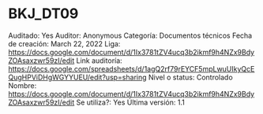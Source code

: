# BKJ_DT09

Auditado: Yes
Auditor: Anonymous
Categoría: Documentos técnicos
Fecha de creación: March 22, 2022
Liga: https://docs.google.com/document/d/1Ix3781tZV4ucq3b2ikmf9h4NZx9BdyZOAsaxzwr59zI/edit
Link auditoría: https://docs.google.com/spreadsheets/d/1agQ2rf79rEYCF5mpLwuUIkyQcEQugHPViDHgWGYYUEU/edit?usp=sharing
Nivel o status: Controlado
Nombre: https://docs.google.com/document/d/1Ix3781tZV4ucq3b2ikmf9h4NZx9BdyZOAsaxzwr59zI/edit
Se utiliza?: Yes
Última versión: 1.1